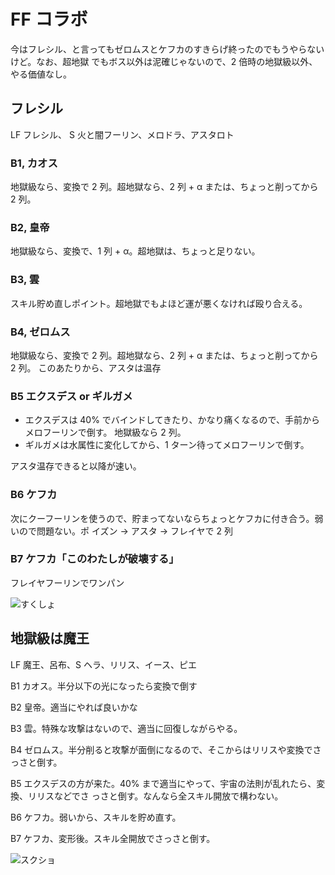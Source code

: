 # FF コラボ 

今はフレシル、と言ってもゼロムスとケフカのすきらげ終ったのでもうやらないけど。なお、超地獄
でもボス以外は泥確じゃないので、2 倍時の地獄級以外、やる価値なし。

## フレシル

LF フレシル、
S  火と闇フーリン、メロドラ、アスタロト

### B1, カオス

地獄級なら、変換で 2 列。超地獄なら、2 列 + α または、ちょっと削ってから 2 列。

### B2, 皇帝

地獄級なら、変換で、1 列 + α。超地獄は、ちょっと足りない。

### B3, 雲

スキル貯め直しポイント。超地獄でもよほど運が悪くなければ殴り合える。

### B4, ゼロムス

地獄級なら、変換で 2 列。超地獄なら、2 列 + α または、ちょっと削ってから 2 列。
このあたりから、アスタは温存

### B5 エクスデス or ギルガメ

* エクスデスは 40% でバインドしてきたり、かなり痛くなるので、手前からメロフーリンで倒す。
	地獄級なら 2 列。
* ギルガメは水属性に変化してから、1 ターン待ってメロフーリンで倒す。

アスタ温存できると以降が速い。

### B6 ケフカ

次にクーフーリンを使うので、貯まってないならちょっとケフカに付き合う。弱いので問題ない。ポ
イズン -> アスタ -> フレイヤで 2 列

### B7 ケフカ「このわたしが破壊する」

フレイヤフーリンでワンパン

![すくしょ](http://i.imgur.com/9Zcqi3bl.jpg)

## 地獄級は魔王

LF 魔王、呂布、S ヘラ、リリス、イース、ピエ

B1 カオス。半分以下の光になったら変換で倒す

B2 皇帝。適当にやれば良いかな

B3 雲。特殊な攻撃はないので、適当に回復しながらやる。

B4 ゼロムス。半分削ると攻撃が面倒になるので、そこからはリリスや変換でさっさと倒す。

B5 エクスデスの方が来た。40% まで適当にやって、宇宙の法則が乱れたら、変換、リリスなどでさ
っさと倒す。なんなら全スキル開放で構わない。

B6 ケフカ。弱いから、スキルを貯め直す。

B7 ケフカ、変形後。スキル全開放でさっさと倒す。

![スクショ](http://i.imgur.com/8yLG4WUl.jpg)

<!-- vim: set tw=90 filetype=markdown : -->

